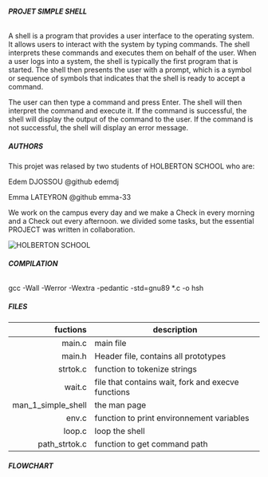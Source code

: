 ###### **PROJET SIMPLE SHELL**

A shell is a program that provides a user interface to the operating system. It allows users to interact with the system by typing commands. The shell interprets these commands and executes them on behalf of the user.
When a user logs into a system, the shell is typically the first program that is started. The shell then presents the user with a prompt, which is a symbol or sequence of symbols that indicates that the shell is ready to accept a command.

The user can then type a command and press Enter. The shell will then interpret the command and execute it. If the command is successful, the shell will display the output of the command to the user. If the command is not successful, the shell will display an error message.



##### **AUTHORS**

This projet was relased by two students of HOLBERTON SCHOOL who are:

Edem DJOSSOU @github edemdj

Emma LATEYRON @github emma-33

We work on the campus every day and we make a Check in every morning and a Check out every afternoon. we divided some tasks, but the essential PROJECT was written in collaboration.


![HOLBERTON SCHOOL](https://getlogovector.com/wp-content/uploads/2020/11/holberton-school-logo-vector.png)


###### **COMPILATION**

gcc -Wall -Werror -Wextra -pedantic -std=gnu89 *.c -o hsh

##### **FILES**


| fuctions      |          description                  |
|--------:      |---------------------------------------|
| main.c        | main file                             |
| main.h        | Header file, contains all prototypes  |
|strtok.c       | function to tokenize strings          |
| wait.c        | file that contains wait, fork and execve functions |
| man_1_simple_shell | the man page                     |
| env.c         | function to print environnement variables      |
| loop.c        | loop the shell                        |
|path_strtok.c  | function to get command path          |





######  **FLOWCHART**


<source media="(prefers-color-scheme: light)" srcset="hhttps://files.slack.com/files-pri/T0423U1MW21-F06B8TC15J7/flowchart_simple_shell.jpg">
